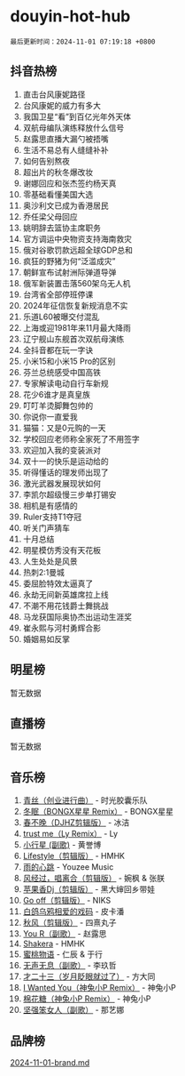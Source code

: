 # douyin-hot-hub

`最后更新时间：2024-11-01 07:19:18 +0800`

## 抖音热榜

1. 直击台风康妮路径
1. 台风康妮的威力有多大
1. 我国卫星“看”到百亿光年外天体
1. 双航母编队演练释放什么信号
1. 赵露思直播大漏勺被捂嘴
1. 生活不易总有人缝缝补补
1. 如何告别熬夜
1. 超出片的秋冬爆改妆
1. 谢娜回应和张杰签约杨天真
1. 零基础看懂美国大选
1. 奥沙利文已成为香港居民
1. 乔任梁父母回应
1. 姚明辞去篮协主席职务
1. 官方调运中央物资支持海南救灾
1. 俄对谷歌罚款远超全球GDP总和
1. 疯狂的野猪为何“泛滥成灾”
1. 朝鲜宣布试射洲际弹道导弹
1. 俄军新装置击落560架乌无人机
1. 台湾省全部停班停课
1. 2024年征信恢复新规消息不实
1. 乐道L60被曝交付混乱
1. 上海或迎1981年来11月最大降雨
1. 辽宁舰山东舰首次双航母演练
1. 全抖音都在玩一字诀
1. 小米15和小米15 Pro的区别
1. 芬兰总统感受中国高铁
1. 专家解读电动自行车新规
1. 花少6谁才是真皇族
1. 叮叮羊烫脚舞包帅的
1. 你说你一直爱我
1. 猫猫：又是0元购的一天
1. 学校回应老师称全家死了不用签字
1. 欢迎加入我的变装派对
1. 双十一的快乐是运动给的
1. 听得懂话的理发师出现了
1. 激光武器发展现状如何
1. 李凯尔超级慢三步单打锡安
1. 相机是有感情的
1. Ruler支持T1夺冠
1. 听关门声猜车
1. 十月总结
1. 明星模仿秀没有天花板
1. 人生处处是风景
1. 热刺2:1曼城
1. 委屈脸特效太逼真了
1. 永劫无间新英雄席拉上线
1. 不潮不用花钱爵士舞挑战
1. 马龙获国际奥协杰出运动生涯奖
1. 崔永熙与河村勇辉合影
1. 婚姻易如反掌

## 明星榜

暂无数据

## 直播榜

暂无数据

## 音乐榜

1. [青丝（创业进行曲）](https://sf5-hl-cdn-tos.douyinstatic.com/obj/tos-cn-ve-2774/ooYARJB5iBRNhCOkDsS3BAKW91CIMoQfwzwKLi) - 时光胶囊乐队
1. [冬眠（BONGX星星 Remix）](https://sf5-hl-cdn-tos.douyinstatic.com/obj/tos-cn-ve-2774/oMCfFFoE3LwQ7agAgOIG4ieExqkeAsxNBEkLdz) - BONGX星星
1. [春不晚（DJHZ剪辑版）](https://sf5-hl-cdn-tos.douyinstatic.com/obj/tos-cn-ve-2774/osEZa7YZ6wNo9QDABgfGFaCQKRQTNafsBJDnKt) - 冰洁
1. [trust me（Ly Remix）](https://sf3-cdn-tos.douyinstatic.com/obj/tos-cn-ve-2774/oUo1M8fz5AfmMSExABQQKFE0eCMWgsiccfqrMA) - Ly
1. [小行星 (副歌)](https://sf5-hl-cdn-tos.douyinstatic.com/obj/tos-cn-ve-2774/oArWEvgkJwVsB0KMIw6iBsAoHAciIjJqzWeTQr) - 黄誉博
1. [Lifestyle（剪辑版）](https://sf5-hl-cdn-tos.douyinstatic.com/obj/tos-cn-ve-2774/owfqGgjwG3V5lCLaAIezFMeg3LtuKNBaZKgzPV) - HMHK
1. [雨的心跳](https://sf5-hl-cdn-tos.douyinstatic.com/obj/tos-cn-ve-2774/o0vI5NZuiJgxWIQQFhXO0RTrsiIAsBSiMIECz) - Youzee Music
1. [风经过，唱离合（剪辑版）](https://sf5-hl-cdn-tos.douyinstatic.com/obj/tos-cn-ve-2774/okllg5DG2MmUF3aiiDfBZx6ZLvfwOTtbCEAHyI) - 婉枫 & 张朕
1. [苹果香Dj（剪辑版）](https://sf6-cdn-tos.douyinstatic.com/obj/tos-cn-ve-2774/oEeIEQbYGAOspCTRAIeYF4Ok8LgZ8NBaRe4ztR) - 黑大婶回乡带娃
1. [Go off（剪辑版）](https://sf5-hl-cdn-tos.douyinstatic.com/obj/tos-cn-ve-2774/oYLJZTCGnIQBt2BsMBCFksOEMnDQesCr2gfZ7N) - NIKS
1. [白鸽乌鸦相爱的戏码](https://sf6-cdn-tos.douyinstatic.com/obj/tos-cn-ve-2774/oMVVEf6eDAOmFtNtCsEqKpIorBDM8Nkg6TZRqC) - 皮卡潘
1. [秋风（剪辑版）](https://sf3-cdn-tos.douyinstatic.com/obj/tos-cn-ve-2774/ocGaU84LfAfzMd2wbXdQFpCGhBiXg82JNMRRie) - 四熹丸子
1. [You R（副歌）](https://sf5-hl-cdn-tos.douyinstatic.com/obj/tos-cn-ve-2774/oc0MZn9aEfLkCFLIxKQQcgBjS9mBBuDttYPfZ1) - 赵露思
1. [Shakera](https://sf5-hl-cdn-tos.douyinstatic.com/obj/tos-cn-ve-2774/ocKtEBgQ8FiQCBDf3nj9Z9gEGEQ4fAZDYEocLY) - HMHK
1. [蜜桃物语](https://sf3-cdn-tos.douyinstatic.com/obj/tos-cn-ve-2774/oIhOSCZtIACtYU4XQkngiW9kCBfVD1Fz9IYeqL) - 仁辰 & 于行
1. [无声无息（副歌）](https://sf5-hl-cdn-tos.douyinstatic.com/obj/tos-cn-ve-2774/osmzBBdYMBoz2NHW7AYiZEErnITswCiYzuA3Nf) - 李玖哲
1. [才二十三（岁月眨眼就过了）](https://sf3-cdn-tos.douyinstatic.com/obj/tos-cn-ve-2774/oYAvkTrUXEBMWYUbL3nl8i01MJ5skiIZASC2H) - 方大同
1. [I Wanted You（神兔小P Remix）](https://sf5-hl-cdn-tos.douyinstatic.com/obj/tos-cn-ve-2774/o4CAubmDQdZeEkstFnCvKIMDag8D2BSBOjfNuh) - 神兔小P
1. [棉花糖（神兔小P Remix）](https://sf5-hl-cdn-tos.douyinstatic.com/obj/tos-cn-ve-2774/o0pEDf1GaEfEYJ1FbgOAFCITQ1zeFD3kgBWGcG) - 神兔小P
1. [坚强笨女人（副歌）](https://sf5-hl-cdn-tos.douyinstatic.com/obj/tos-cn-ve-2774/ospNInQiZvGWyBVg5zkNsAMct5uJIg1CrZiPL) - 那艺娜

## 品牌榜

[2024-11-01-brand.md](2024-11-01-brand.md)
